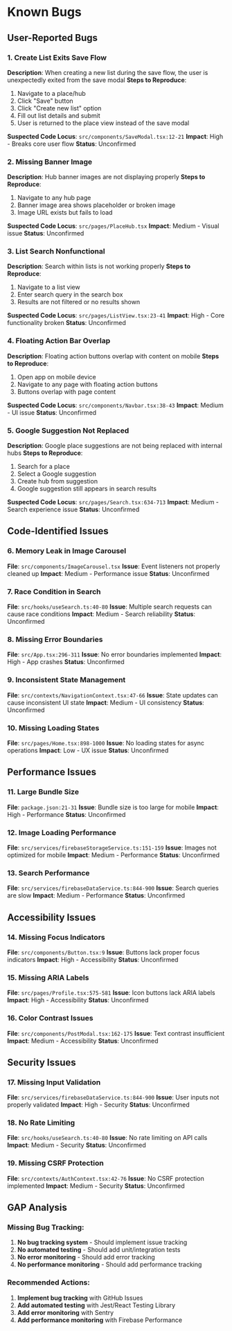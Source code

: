 # Known Bugs

## User-Reported Bugs

### 1. Create List Exits Save Flow
**Description**: When creating a new list during the save flow, the user is unexpectedly exited from the save modal
**Steps to Reproduce**:
1. Navigate to a place/hub
2. Click "Save" button
3. Click "Create new list" option
4. Fill out list details and submit
5. User is returned to the place view instead of the save modal

**Suspected Code Locus**: `src/components/SaveModal.tsx:12-21`
**Impact**: High - Breaks core user flow
**Status**: Unconfirmed

### 2. Missing Banner Image
**Description**: Hub banner images are not displaying properly
**Steps to Reproduce**:
1. Navigate to any hub page
2. Banner image area shows placeholder or broken image
3. Image URL exists but fails to load

**Suspected Code Locus**: `src/pages/PlaceHub.tsx`
**Impact**: Medium - Visual issue
**Status**: Unconfirmed

### 3. List Search Nonfunctional
**Description**: Search within lists is not working properly
**Steps to Reproduce**:
1. Navigate to a list view
2. Enter search query in the search box
3. Results are not filtered or no results shown

**Suspected Code Locus**: `src/pages/ListView.tsx:23-41`
**Impact**: High - Core functionality broken
**Status**: Unconfirmed

### 4. Floating Action Bar Overlap
**Description**: Floating action buttons overlap with content on mobile
**Steps to Reproduce**:
1. Open app on mobile device
2. Navigate to any page with floating action buttons
3. Buttons overlap with page content

**Suspected Code Locus**: `src/components/Navbar.tsx:38-43`
**Impact**: Medium - UI issue
**Status**: Unconfirmed

### 5. Google Suggestion Not Replaced
**Description**: Google place suggestions are not being replaced with internal hubs
**Steps to Reproduce**:
1. Search for a place
2. Select a Google suggestion
3. Create hub from suggestion
4. Google suggestion still appears in search results

**Suspected Code Locus**: `src/pages/Search.tsx:634-713`
**Impact**: Medium - Search experience issue
**Status**: Unconfirmed

## Code-Identified Issues

### 6. Memory Leak in Image Carousel
**File**: `src/components/ImageCarousel.tsx`
**Issue**: Event listeners not properly cleaned up
**Impact**: Medium - Performance issue
**Status**: Unconfirmed

### 7. Race Condition in Search
**File**: `src/hooks/useSearch.ts:40-80`
**Issue**: Multiple search requests can cause race conditions
**Impact**: Medium - Search reliability
**Status**: Unconfirmed

### 8. Missing Error Boundaries
**File**: `src/App.tsx:296-311`
**Issue**: No error boundaries implemented
**Impact**: High - App crashes
**Status**: Unconfirmed

### 9. Inconsistent State Management
**File**: `src/contexts/NavigationContext.tsx:47-66`
**Issue**: State updates can cause inconsistent UI state
**Impact**: Medium - UI consistency
**Status**: Unconfirmed

### 10. Missing Loading States
**File**: `src/pages/Home.tsx:898-1000`
**Issue**: No loading states for async operations
**Impact**: Low - UX issue
**Status**: Unconfirmed

## Performance Issues

### 11. Large Bundle Size
**File**: `package.json:21-31`
**Issue**: Bundle size is too large for mobile
**Impact**: High - Performance
**Status**: Unconfirmed

### 12. Image Loading Performance
**File**: `src/services/firebaseStorageService.ts:151-159`
**Issue**: Images not optimized for mobile
**Impact**: Medium - Performance
**Status**: Unconfirmed

### 13. Search Performance
**File**: `src/services/firebaseDataService.ts:844-900`
**Issue**: Search queries are slow
**Impact**: Medium - Performance
**Status**: Unconfirmed

## Accessibility Issues

### 14. Missing Focus Indicators
**File**: `src/components/Button.tsx:9`
**Issue**: Buttons lack proper focus indicators
**Impact**: High - Accessibility
**Status**: Unconfirmed

### 15. Missing ARIA Labels
**File**: `src/pages/Profile.tsx:575-581`
**Issue**: Icon buttons lack ARIA labels
**Impact**: High - Accessibility
**Status**: Unconfirmed

### 16. Color Contrast Issues
**File**: `src/components/PostModal.tsx:162-175`
**Issue**: Text contrast insufficient
**Impact**: Medium - Accessibility
**Status**: Unconfirmed

## Security Issues

### 17. Missing Input Validation
**File**: `src/services/firebaseDataService.ts:844-900`
**Issue**: User inputs not properly validated
**Impact**: High - Security
**Status**: Unconfirmed

### 18. No Rate Limiting
**File**: `src/hooks/useSearch.ts:40-80`
**Issue**: No rate limiting on API calls
**Impact**: Medium - Security
**Status**: Unconfirmed

### 19. Missing CSRF Protection
**File**: `src/contexts/AuthContext.tsx:42-76`
**Issue**: No CSRF protection implemented
**Impact**: Medium - Security
**Status**: Unconfirmed

## GAP Analysis

### Missing Bug Tracking:
1. **No bug tracking system** - Should implement issue tracking
2. **No automated testing** - Should add unit/integration tests
3. **No error monitoring** - Should add error tracking
4. **No performance monitoring** - Should add performance tracking

### Recommended Actions:
1. **Implement bug tracking** with GitHub Issues
2. **Add automated testing** with Jest/React Testing Library
3. **Add error monitoring** with Sentry
4. **Add performance monitoring** with Firebase Performance
